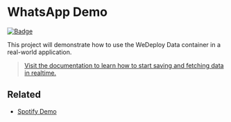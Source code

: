 # WhatsApp Demo

[![Badge](https://img.shields.io/badge/built%20with-wedeploy-brightgreen.svg?style=flat)](http://wedeploy.com)

This project will demonstrate how to use the WeDeploy Data container in a real-world application.

> [Visit the documentation to learn how to start saving and fetching data in realtime.](http://wedeploy.com/docs/data/)

## Related

* [Spotify Demo](https://github.com/wedeploy/demo-spotify)